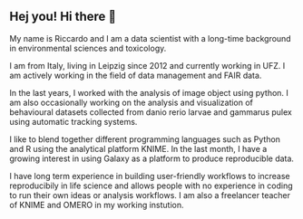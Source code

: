 ## Hej you! Hi there 👋
My name is Riccardo and I am a data scientist with a long-time background in environmental sciences and toxicology. 

I am from Italy, living in Leipzig since 2012 and currently working in UFZ. I am actively working in the field of data management and FAIR data. 

In the last years, I worked with the analysis of image object using python. I am also occasionally working on the analysis and visualization of behavioural datasets collected from danio rerio larvae and gammarus pulex using automatic tracking systems.

I like to blend together different programming languages such as Python and R using the analytical platform KNIME. In the last month, I have a growing interest in using Galaxy as a platform to produce reproducible data.

I  have long term experience in building user-friendly workflows to increase reproducibily in life science and allows people with no experience in coding to run their own ideas or analysis workflows. I am also a freelancer teacher of KNIME and OMERO in my working instution.
